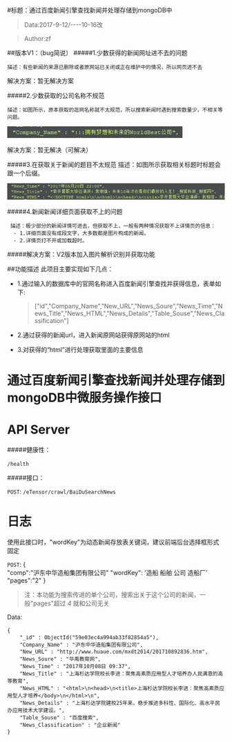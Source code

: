 #标题：通过百度新闻引擎查找新闻并处理存储到mongoDB中

>Data:2017-9-12/----10-16改

>Author:zf

##版本V1：（bug简说）
#####1.少数获得的新闻网址进不去的问题

    描述：有些新闻的来源已删除或者原网站已关闭或正在维护中的情况，所以网页进不去
    
解决方案：暂无解决方案

#####2.少数获取的公司名称不规范

    描述：如图所示，原本获取的逛网名称就不太规范，所以搜索新闻时遇到搜索数量少，不相关等问题。
    
![](image/guanwangmingcheng.png)
   
解决方案：暂无解决（可解决）

#####3.在获取关于新闻的题目不太规范
    描述：如图所示获取相关标题时标题会跟一个后缀。
    
   ![](image/xiangguanguanjianzixinwentimu.png)

#####4.新闻新闻详细页面获取不上的问题

     描述：极少部分的新闻详情可进去，但获取不上，一般有两种情况获取不上详情页的信息：
      - 1.详细页面没有成段文字，大多数都是图片构成的新闻。
      - 2.详情页打不开或加载超时。
     
#####解决方案：V2版本加入图片解析识别并获取功能



##功能描述
此项目主要实现如下几点：
 - 1.通过输入的数据库中的官网名称进入百度新闻引擎查找并获得信息，表单如下:
 
    >["id","Company_Name","New_URL","News_Soure","News_Time","News_Title","News_HTML","News_Details","Table_Souse","News_Classification"]
 
 - 2.通过获得的新闻url，进入新闻原网站获得原网站的html
 - 3.对获得的“html”进行处理获取里面的主要信息




# 通过百度新闻引擎查找新闻并处理存储到mongoDB中微服务操作接口

# API Server
#####健康性：

`/health`

#####接口：

`POST`: `/eTensor/crawl/BaiDuSearchNews`

# 日志

使用此接口时，"wordKey"为动态新闻存放表关键词，建议前端后台选择框形式固定

`POST`: 
{	
   "comp":"沪东中华造船集团有限公司"
   "wordKey": '造船 船舶 公司 造船厂'
   "pages":"2"
}

>注：本功能为搜索传进的单个公司，搜索出关于这个公司的新闻，一般"pages"超过 _4_ 就和公司无关

Data:

```data
{                                
    "_id" : ObjectId("59e03ec4a994ab33f82854a5"),
    "Company_Name" : "沪东中华造船集团有限公司",
    "New_URL" : "http://www.huaue.com/mxdt2014/201710892836.htm",
    "News_Soure" : "华禹教育网",
    "News_Time" : "2017年10月08日 09:37",
    "News_Title" : "上海杉达学院校长李进：聚焦高素质应用型人才培养办人民满意的高等教育",
    "News_HTML" : "<html>\n<head>\n<title>上海杉达学院校长李进：聚焦高素质应用型人才培养</body>\n</html>\n",
    "News_Details" : "上海杉达学院建校25年来，稳步推进多科性、国际化、高水平民办应用技术大学建设。",
    "Table_Souse" : "百度搜索",
    "News_Classification" : "企业新闻"
}
```